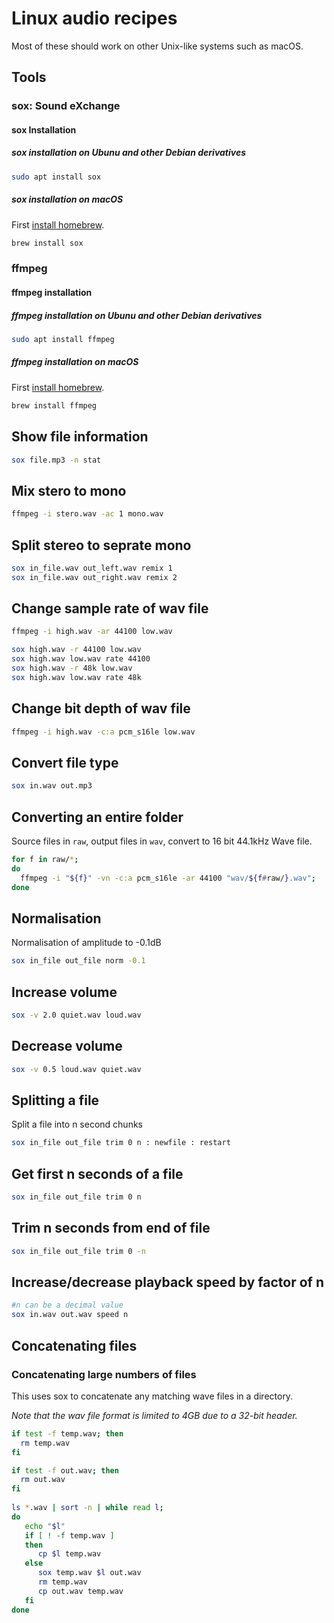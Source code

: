 # Linux audio recipes

Most of these should work on other Unix-like systems such as macOS.

## Tools

### sox: Sound eXchange

#### sox Installation

##### sox installation on Ubunu and other Debian derivatives

````bash
sudo apt install sox
````

##### sox installation on macOS

First [install homebrew](https://docs.brew.sh/Installation).

````bash
brew install sox
````

### ffmpeg

#### ffmpeg installation

##### ffmpeg installation on Ubunu and other Debian derivatives

````bash
sudo apt install ffmpeg
````

##### ffmpeg installation on macOS

First [install homebrew](https://docs.brew.sh/Installation).

````bash
brew install ffmpeg
````

## Show file information

````bash
sox file.mp3 -n stat
````

## Mix stero to mono

````bash
ffmpeg -i stero.wav -ac 1 mono.wav
````

## Split stereo to seprate mono

````bash
sox in_file.wav out_left.wav remix 1
sox in_file.wav out_right.wav remix 2
````

## Change sample rate of wav file

````bash
ffmpeg -i high.wav -ar 44100 low.wav
````

````bash
sox high.wav -r 44100 low.wav
sox high.wav low.wav rate 44100
sox high.wav -r 48k low.wav
sox high.wav low.wav rate 48k
````

## Change bit depth of wav file

````bash
ffmpeg -i high.wav -c:a pcm_s16le low.wav
````

## Convert file type

````bash
sox in.wav out.mp3
````

## Converting an entire folder

Source files in `raw`, output files in `wav`, convert to 16 bit 44.1kHz Wave file.

````bash
for f in raw/*;
do
  ffmpeg -i "${f}" -vn -c:a pcm_s16le -ar 44100 "wav/${f#raw/}.wav";
done
````

## Normalisation

Normalisation of amplitude to -0.1dB

````bash
sox in_file out_file norm -0.1
````

## Increase volume

````bash
sox -v 2.0 quiet.wav loud.wav
````

## Decrease volume

````bash
sox -v 0.5 loud.wav quiet.wav
````

## Splitting a file

Split a file into n second chunks

````bash
sox in_file out_file trim 0 n : newfile : restart
````

## Get first n seconds of a file

````bash
sox in_file out_file trim 0 n
````

## Trim n seconds from end of file

````bash
sox in_file out_file trim 0 -n
````

## Increase/decrease playback speed by factor of n

````bash
#n can be a decimal value
sox in.wav out.wav speed n
````

## Concatenating files

### Concatenating large numbers of files

This uses sox to concatenate any matching wave files in a directory.

*Note that the wav file format is limited to 4GB due to a 32-bit header.*

````bash
if test -f temp.wav; then
  rm temp.wav
fi

if test -f out.wav; then
  rm out.wav
fi
                                                                                                                         
ls *.wav | sort -n | while read l;
do     
   echo "$l"                                                                                                                                                          
   if [ ! -f temp.wav ]                                                                                                                                         
   then                                                                                                                                                       
      cp $l temp.wav                                                                                                                                            
   else                                                                                                                                                       
      sox temp.wav $l out.wav
      rm temp.wav                                                                                                                                
      cp out.wav temp.wav                                                                                                                                       
   fi
done
````
